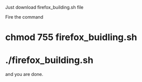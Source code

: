 Just download firefox_building.sh file

Fire the command
# chmod 755 firefox_buidling.sh
# ./firefox_building.sh

and you are done.
